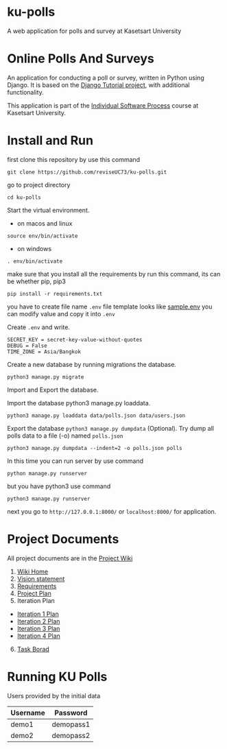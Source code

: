# ku-polls

A web application for polls and survey at Kasetsart University

# Online Polls And Surveys

An application for conducting a poll or survey, written in Python using Django. It is based on the [Django Tutorial project][django-tutorial],
with additional functionality.

This application is part of the [Individual Software Process](https://cpske.github.io/ISP) course at Kasetsart University.

# Install and Run

first clone this repository by use this command
```
git clone https://github.com/reviseUC73/ku-polls.git
```
go to project directory
```
cd ku-polls
```
Start the virtual environment.

- on macos and linux
```
source env/bin/activate 
```
- on windows
```
. env/bin/activate
```
make sure that you install all the requirements by run this command, its can be whether pip, pip3
```
pip install -r requirements.txt
```
you have to create file name `.env`
file template looks like [sample.env](https://github.com/reviseUC73/ku-polls/blob/iteration3/mysite/sample.env) you can modify value and copy it into `.env`

Create `.env` and write.
```
SECRET_KEY = secret-key-value-without-quotes 
DEBUG = False
TIME_ZONE = Asia/Bangkok
```

Create a new database by running migrations the database.
```
python3 manage.py migrate
```
Import and Export the database.

Import the database python3 manage.py loaddata.

```
python3 manage.py loaddata data/polls.json data/users.json
```
Export the database `python3 manage.py dumpdata` (Optional). Try dump all polls data to a file (-o) named `polls.json`
```
python3 manage.py dumpdata --indent=2 -o polls.json polls
```
In this time you can run server by use command 
```
python manage.py runserver
```
but you have python3 use command
```
python3 manage.py runserver
```
next you go to `http://127.0.0.1:8000/` or `localhost:8000/` for application.

# Project Documents

All project documents are in the [Project Wiki](../../wiki/Home)

1. [Wiki Home](../../wiki/Home)
2. [Vision statement](../../wiki/Vision-Statement)
3. [Requirements](../../wiki/Requirements)
4. [Project Plan](../../wiki/Development%20Plan)
5. Iteration Plan

- [Iteration 1 Plan](https://github.com/reviseUC73/ku-polls/wiki/Iteration-1-Plan)
- [Iteration 2 Plan](https://github.com/reviseUC73/ku-polls/wiki/Iteration-2-Plan)
- [Iteration 3 Plan](https://github.com/reviseUC73/ku-polls/wiki/Iteration-3-Plan)
- [Iteration 4 Plan](https://github.com/reviseUC73/ku-polls/wiki/Iteration-4-Plan)


6. [Task Borad](https://github.com/users/reviseUC73/projects/3)
 
[django-tutorial]: https://docs.djangoproject.com/en/4.1/intro/tutorial01/
 
 # Running KU Polls
 Users provided by the initial data
 
 | Username  | Password  |
|-----------|-----------|
|   demo1   | demopass1 |
|   demo2   | demopass2 |
 
